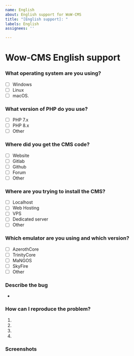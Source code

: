 ```yaml
---
name: English
about: English support for WoW-CMS
title: "[English support]: "
labels: English
assignees: ''

---
```


# Wow-CMS English support

### What operating system are you using?
- [ ] Windows
- [ ] Linux
- [ ] macOS.

### What version of PHP do you use?
- [ ] PHP 7.x
- [ ] PHP 8.x
- [ ] Other

### Where did you get the CMS code?
- [ ] Website
- [ ] Gitlab
- [ ] Github
- [ ] Forum
- [ ] Other

### Where are you trying to install the CMS?
- [ ] Localhost
- [ ] Web Hosting
- [ ] VPS
- [ ] Dedicated server
- [ ] Other

### Which emulator are you using and which version?
- [ ] AzerothCore
- [ ] TrinityCore
- [ ] MaNGOS
- [ ] SkyFire
- [ ] Other

### Describe the bug
- 

### How can I reproduce the problem?

1.
2.
3.
4.

### Screenshots
